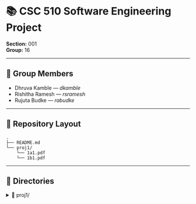 # 📚 CSC 510 Software Engineering Project  
**Section:** 001  
**Group:** 16  

---

## 👥 Group Members  
- Dhruva Kamble — *dkamble*  
- Rishitha Ramesh — *rsramesh*  
- Rujuta Budke — *rabudke*  

---

## 📂 Repository Layout  
```
.
├── README.md
└── proj1/
    └── 1a1.pdf
    └── 1b1.pdf
```

---

## 📁 Directories  

<details>
<summary>📁 proj1/</summary>

Our submission is in:  
```
proj1/1a1.pdf
```

### 📑 What’s Inside  
- **Stakeholders** → Primary, secondary, and additional roles (LLM brainstorming).  
- **Biases** → At least 5 examples of stakeholder conflicts (e.g., speed vs security).  
- **Prompt Reflection** → Zero-shot vs careful prompting, with a comparison table.  
- **Use Cases** → 10 detailed cases (Preconditions, Main Flow, Subflows, Alternatives).  

</details>  

